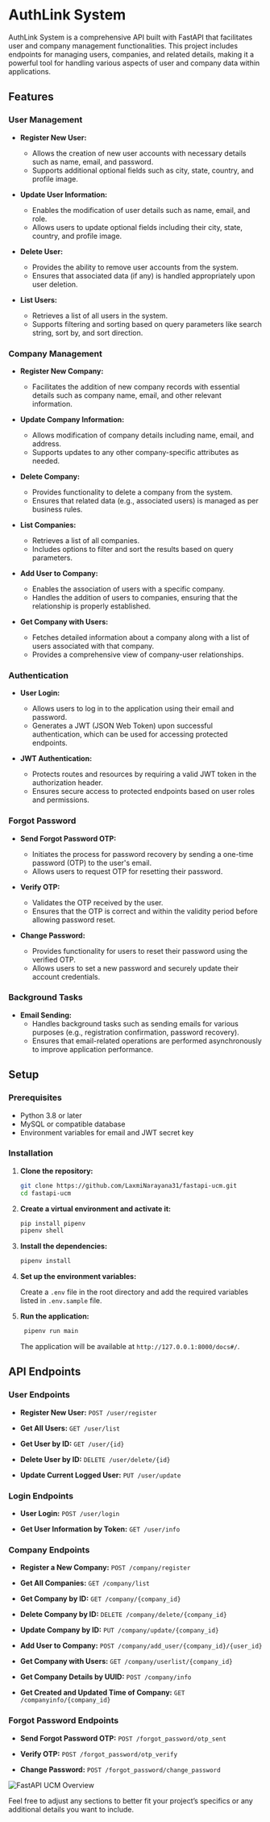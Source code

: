 # AuthLink System

AuthLink System is a comprehensive API built with FastAPI that facilitates user and company management functionalities. This project includes endpoints for managing users, companies, and related details, making it a powerful tool for handling various aspects of user and company data within applications.

## Features

### User Management

- **Register New User:**
  - Allows the creation of new user accounts with necessary details such as name, email, and password.
  - Supports additional optional fields such as city, state, country, and profile image.

- **Update User Information:**
  - Enables the modification of user details such as name, email, and role.
  - Allows users to update optional fields including their city, state, country, and profile image.

- **Delete User:**
  - Provides the ability to remove user accounts from the system.
  - Ensures that associated data (if any) is handled appropriately upon user deletion.

- **List Users:**
  - Retrieves a list of all users in the system.
  - Supports filtering and sorting based on query parameters like search string, sort by, and sort direction.

### Company Management

- **Register New Company:**
  - Facilitates the addition of new company records with essential details such as company name, email, and other relevant information.

- **Update Company Information:**
  - Allows modification of company details including name, email, and address.
  - Supports updates to any other company-specific attributes as needed.

- **Delete Company:**
  - Provides functionality to delete a company from the system.
  - Ensures that related data (e.g., associated users) is managed as per business rules.

- **List Companies:**
  - Retrieves a list of all companies.
  - Includes options to filter and sort the results based on query parameters.

- **Add User to Company:**
  - Enables the association of users with a specific company.
  - Handles the addition of users to companies, ensuring that the relationship is properly established.

- **Get Company with Users:**
  - Fetches detailed information about a company along with a list of users associated with that company.
  - Provides a comprehensive view of company-user relationships.

### Authentication

- **User Login:**
  - Allows users to log in to the application using their email and password.
  - Generates a JWT (JSON Web Token) upon successful authentication, which can be used for accessing protected endpoints.

- **JWT Authentication:**
  - Protects routes and resources by requiring a valid JWT token in the authorization header.
  - Ensures secure access to protected endpoints based on user roles and permissions.

### Forgot Password

- **Send Forgot Password OTP:**
  - Initiates the process for password recovery by sending a one-time password (OTP) to the user's email.
  - Allows users to request OTP for resetting their password.

- **Verify OTP:**
  - Validates the OTP received by the user.
  - Ensures that the OTP is correct and within the validity period before allowing password reset.

- **Change Password:**
  - Provides functionality for users to reset their password using the verified OTP.
  - Allows users to set a new password and securely update their account credentials.

### Background Tasks

- **Email Sending:**
  - Handles background tasks such as sending emails for various purposes (e.g., registration confirmation, password recovery).
  - Ensures that email-related operations are performed asynchronously to improve application performance.


## Setup

### Prerequisites

- Python 3.8 or later
- MySQL or compatible database
- Environment variables for email and JWT secret key


### Installation

1. **Clone the repository:**

    ```bash
    git clone https://github.com/LaxmiNarayana31/fastapi-ucm.git
    cd fastapi-ucm
    ```

2. **Create a virtual environment and activate it:**

    ```bash
    pip install pipenv
    pipenv shell
    ```

3. **Install the dependencies:**

    ```bash
    pipenv install
    ```

4. **Set up the environment variables:**

    Create a `.env` file in the root directory and add the required variables listed in `.env.sample` file.


5. **Run the application:**

    ```bash
     pipenv run main
    ```

    The application will be available at `http://127.0.0.1:8000/docs#/`.


## API Endpoints

### User Endpoints

- **Register New User:** `POST /user/register`
  
- **Get All Users:** `GET /user/list`

- **Get User by ID:** `GET /user/{id}`

- **Delete User by ID:** `DELETE /user/delete/{id}`

- **Update Current Logged User:** `PUT /user/update`

### Login Endpoints

- **User Login:** `POST /user/login`

- **Get User Information by Token:** `GET /user/info`

### Company Endpoints

- **Register a New Company:** `POST /company/register`

- **Get All Companies:** `GET /company/list`

- **Get Company by ID:** `GET /company/{company_id}`

- **Delete Company by ID:** `DELETE /company/delete/{company_id}`
- **Update Company by ID:** `PUT /company/update/{company_id}`

- **Add User to Company:** `POST /company/add_user/{company_id}/{user_id}`

- **Get Company with Users:** `GET /company/userlist/{company_id}`

- **Get Company Details by UUID:** `POST /company/info`

- **Get Created and Updated Time of Company:** `GET /companyinfo/{company_id}`

### Forgot Password Endpoints

- **Send Forgot Password OTP:** `POST /forgot_password/otp_sent`

- **Verify OTP:** `POST /forgot_password/otp_verify`

- **Change Password:** `POST /forgot_password/change_password`


![FastAPI UCM Overview](assets/overview.png)

Feel free to adjust any sections to better fit your project’s specifics or any additional details you want to include.
